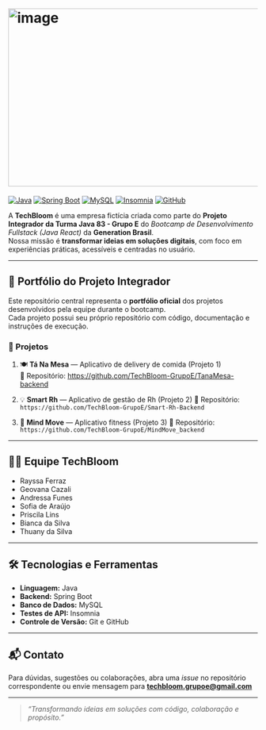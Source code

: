 # <img width="929" height="359" alt="image" src="https://github.com/user-attachments/assets/2b6d7799-c7d0-4349-b6ad-64244d20d9c0" />




[![Java](https://img.shields.io/badge/Java-ED8B00?style=for-the-badge&logo=java&logoColor=white)](https://www.java.com/) 
[![Spring Boot](https://img.shields.io/badge/Spring%20Boot-6DB33F?style=for-the-badge&logo=spring&logoColor=white)](https://spring.io/projects/spring-boot) 
[![MySQL](https://img.shields.io/badge/MySQL-4479A1?style=for-the-badge&logo=mysql&logoColor=white)](https://www.mysql.com/) 
[![Insomnia](https://img.shields.io/badge/Insomnia-4000BF?style=for-the-badge&logo=insomnia&logoColor=white)](https://insomnia.rest/) 
[![GitHub](https://img.shields.io/badge/GitHub-181717?style=for-the-badge&logo=github&logoColor=white)](https://github.com/)

A **TechBloom** é uma empresa fictícia criada como parte do **Projeto Integrador da Turma Java 83 - Grupo E** do *Bootcamp de Desenvolvimento Fullstack (Java React)* da **Generation Brasil**.  
Nossa missão é **transformar ideias em soluções digitais**, com foco em experiências práticas, acessíveis e centradas no usuário.

---

## 📁 Portfólio do Projeto Integrador

Este repositório central representa o **portfólio oficial** dos projetos desenvolvidos pela equipe durante o bootcamp.  
Cada projeto possui seu próprio repositório com código, documentação e instruções de execução.

### 🚀 Projetos
1. 🍽️ **Tá Na Mesa** — Aplicativo de delivery de comida (Projeto 1)  
   🔗 Repositório: https://github.com/TechBloom-GrupoE/TanaMesa-backend

2. 💡 **Smart Rh** — Aplicativo de gestão de Rh (Projeto 2)
   🔗 Repositório: `https://github.com/TechBloom-GrupoE/Smart-Rh-Backend`  

4. 🔧 **Mind Move** — Aplicativo fitness (Projeto 3)
   🔗 Repositório: `https://github.com/TechBloom-GrupoE/MindMove_backend`

---

## 👩‍💻 Equipe TechBloom
- Rayssa Ferraz  
- Geovana Cazali  
- Andressa Funes  
- Sofia de Araújo  
- Priscila Lins  
- Bianca da Silva  
- Thuany da Silva  

---

## 🛠 Tecnologias e Ferramentas
- **Linguagem:** Java  
- **Backend:** Spring Boot  
- **Banco de Dados:** MySQL  
- **Testes de API:** Insomnia  
- **Controle de Versão:** Git e GitHub  

---

## 📬 Contato
Para dúvidas, sugestões ou colaborações, abra uma *issue* no repositório correspondente ou envie mensagem para **techbloom.grupoe@gmail.com**  

---

> *“Transformando ideias em soluções com código, colaboração e propósito.”*
